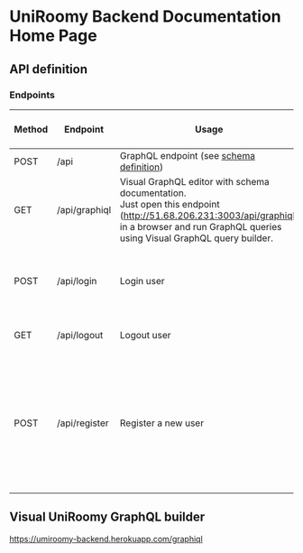 # UniRoomy Backend Documentation Home Page

## API definition

### Endpoints

| Method     | Endpoint         | Usage                                                  | Passed data format        | Returned data format                                                |
|--------    |--------------    |----------------------------------------------------    |-----------------------    |-----------------------------------------------------------------    |
| POST       | /api             | GraphQL endpoint (see <a href="http://51.68.206.231:3003/api/graphiql" target="_blank">schema definition</a>) | GraphQL query             | { data: object }                                  |
| GET        | /api/graphiql        | Visual GraphQL editor with schema documentation.<br/> Just open this endpoint <br/>(<a href="http://51.68.206.231:3003/api/graphiql" target="_blank">http://51.68.206.231:3003/api/graphiql</a>)<br/> in a browser and run GraphQL queries<br/> using Visual GraphQL query builder. | -                         | -                                  |
| POST       | /api/login           | Login user                                             | {<br/> email: string,<br/> password: string<br/>} |  {<br/>user: object,<br/> token: string<br/>}      |
| GET        | /api/logout          | Logout user                                          | { access_token: string }  |  -      |
| POST       | /api/register        | Register a new user                                    | {<br/> email: string,<br/> firstName: string,<br/> lastName: string,<br/> dateOfBirth: string,<br/>roleId: int,<br/>universityId: int,<br/>}  |  -      |

## Visual UniRoomy GraphQL builder

  <a href="http://51.68.206.231:3003/api/graphiql" target="_blank">https://umiroomy-backend.herokuapp.com/graphiql</a>
